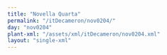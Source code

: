 ```yaml
---
title: "Novella Quarta"
permalink: "/itDecameron/nov0204/"
day: "nov0204"
plant-xml: "/assets/xml/itDecameron/nov0204.xml"
layout: "single-xml"
---
```

